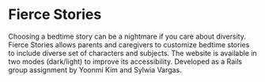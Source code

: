 # Fierce Stories

Choosing a bedtime story can be a nightmare if you care about diversity. Fierce Stories allows parents and caregivers to customize bedtime stories to include diverse set of characters and subjects. The website is available in two modes (dark/light) to improve its accessibility. Developed as a Rails group assignment by Yoonmi Kim and Sylwia Vargas. 
